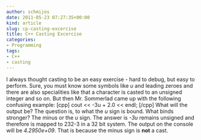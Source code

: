 ```yaml
---
author: schmijos
date: 2011-05-23 07:27:35+00:00
kind: article
slug: cp-casting-excercise
title: C++ Casting Excercise
categories:
- Programming
tags:
- C++
- casting
---
```


I always thought casting to be an easy exercise - hard to debug, but easy to perform. Sure, you must know some symbols like _u_ and leading zeroes and there are also specialities like that a character is casted to an unsigned integer and so on. But then Mr. Sommerlad came up with the following confusing example:
[cpp]
cout << -3u + 2.0 << endl;
[/cpp]
What will the output be? The question is, to what the _u_ sign is bound. What binds stronger? The minus or the _u_ sign. The answer is _-3u_ remains unsigned and therefore is mapped to 232-3 in a 32 bit system. The output on the console will be _4.2950e+09_.
That is because the minus sign is **not** a cast.
